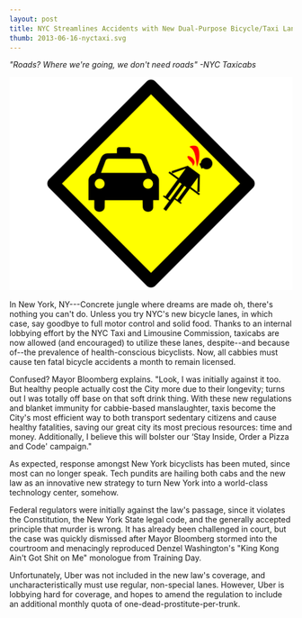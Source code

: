 ```yaml
---
layout: post
title: NYC Streamlines Accidents with New Dual-Purpose Bicycle/Taxi Lanes
thumb: 2013-06-16-nyctaxi.svg
---
```


*"Roads? Where we're going, we don't need roads" -NYC Taxicabs*

![NYC Taxis Baby](/assets/2013-06-16-nyctaxi.svg)

In New York, NY---Concrete jungle where dreams are made oh, there's nothing you can't do. Unless you try NYC's new bicycle lanes, in which case, say goodbye to full motor control and solid food. Thanks to an internal lobbying effort by the NYC Taxi and Limousine Commission, taxicabs are now allowed (and encouraged) to utilize these lanes, despite--and because of--the prevalence of health-conscious bicyclists. Now, all cabbies must cause ten fatal bicycle accidents a month to remain licensed.

Confused? Mayor Bloomberg explains. "Look, I was initially against it too. But healthy people actually cost the City more due to their longevity; turns out I was totally off base on that soft drink thing. With these new regulations and blanket immunity for cabbie-based manslaughter, taxis become the City's most efficient way to both transport sedentary citizens and cause healthy fatalities, saving our great city its most precious resources: time and money. Additionally, I believe this will bolster our ‘Stay Inside, Order a Pizza and Code' campaign."

As expected, response amongst New York bicyclists has been muted, since most can no longer speak. Tech pundits are hailing both cabs and the new law as an innovative new strategy to turn New York into a world-class technology center, somehow.

Federal regulators were initially against the law's passage, since it violates the Constitution, the New York State legal code, and the generally accepted principle that murder is wrong. It has already been challenged in court, but the case was quickly dismissed after Mayor Bloomberg stormed into the courtroom and menacingly reproduced Denzel Washington's "King Kong Ain't Got Shit on Me" monologue from Training Day.

Unfortunately, Uber was not included in the new law's coverage, and uncharacteristically must use regular, non-special lanes. However, Uber is lobbying hard for coverage, and hopes to amend the regulation to include an additional monthly quota of one-dead-prostitute-per-trunk.
